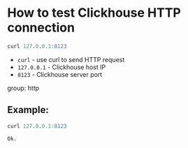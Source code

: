 # How to test Clickhouse HTTP connection

```sql
curl 127.0.0.1:8123
```

- `curl` - use curl to send HTTP request
- `127.0.0.1` - Clickhouse host IP
- `8123` - Clickhouse server port

group: http

## Example: 
```sql
curl 127.0.0.1:8123
```
```
Ok.
```

